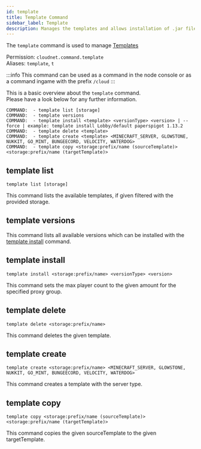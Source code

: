 ```yaml
---
id: template
title: Template Command
sidebar_label: Template
description: Manages the templates and allows installation of .jar files.
---
```


The `template` command is used to manage [Templates](../components/templates.md)

Permission: `cloudnet.command.template`  
Aliases: `template`, `t`

:::info
This command can be used as a command in the node console or as a command ingame with the prefix `/cloud`
:::

This is a basic overview about the `template` command.  
Please have a look below for any further information.
```
COMMAND:  - template list [storage]
COMMAND:  - template versions
COMMAND:  - template install <template> <versionType> <version> | --force | example: template install Lobby/default paperspigot 1.13.2
COMMAND:  - template delete <template>
COMMAND:  - template create <template> <MINECRAFT_SERVER, GLOWSTONE, NUKKIT, GO_MINT, BUNGEECORD, VELOCITY, WATERDOG>
COMMAND:  - template copy <storage:prefix/name (sourceTemplate)> <storage:prefix/name (targetTemplate)>
```

## template list
`template list [storage]`  

This command lists the available templates, if given filtered with the provided storage.

## template versions
This command lists all available versions which can be installed with the [template install](#template-install) command.

## template install
`template install <storage:prefix/name> <versionType> <version>`  

This command sets the max player count to the given amount for the specified proxy group.

## template delete
`template delete <storage:prefix/name>`  

This command deletes the given template.

## template create
`template create <storage:prefix/name> <MINECRAFT_SERVER, GLOWSTONE, NUKKIT, GO_MINT, BUNGEECORD, VELOCITY, WATERDOG>`

This command creates a template with the server type.

## template copy
`template copy <storage:prefix/name (sourceTemplate)> <storage:prefix/name (targetTemplate)>`

This command copies the given sourceTemplate to the given targetTemplate.